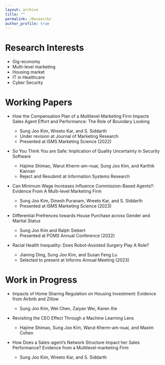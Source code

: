 ```yaml
---
layout: archive
title: ""
permalink: /Research/
author_profile: true
---
```




Research Interests 
======
* Gig-economy
* Multi-level marketing
* Housing market
* IT in Healthcare
* Cyber Security

Working Papers
======
* How the Compensation Plan of a Multilevel Marketing Firm Impacts Sales Agent Effort and Performance: The Role of Boundary Looking  
  * Sung Joo Kim, Wreeto Kar, and S. Siddarth
  * Under revision at Journal of Marketing Research
  * Presented at ISMS Marketing Science (2022) 

* So You Think You are Safe: Implication of Quality Uncertainty in Security Software
  * Hajime Shimao, Warut Kherm-am-nuai, Sung Joo Kim, and Karthik Kannan
  * Reject and Resubmit at Information Systems Research
 
* Can Minimum Wage Increases Influence Commission-Based Agents?: Evidence From A Multi-level Marketing Firm
  * Sung Joo Kim, Dinesh Puranam, Wreeto Kar, and S. Siddarth
  * Presented at ISMS Marketing Science (2023)

* Differential Prefrences towards House Purchase across Gender and Marital Status
  * Sung Joo Kim and Ralph Siebert
  * Presented at POMS Annual Conference (2022)

* Racial Health Inequality: Does Robot-Assisted Surgery Play A Role?
  * Jianing Ding, Sung Joo Kim, and Susan Feng Lu 
  * Selected to present at Informs Annual Meeting (2023)

Work in Progress
====== 
* Impacts of Home Sharing Regulation on Housing Investment: Evidence from Airbnb and Zillow
  * Sung Joo Kim, Wei Chen, Zaiyan Wei, Karen Xie

* Revisiting the CEO Effect Through a Machine Learning Lens
  * Hajime Shimao, Sung Joo Kim, Warut Kherm-am-nuai, and Maxim Cohen
 
* How Does a Sales-agent’s Network Structure Impact her Sales Performance? Evidence from a Multilevel-marketing Firm  
  * Sung Joo Kim, Wreeto Kar, and S. Siddarth
